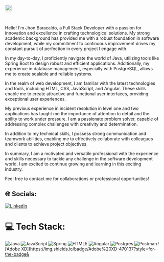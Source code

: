 <a href="https://spring.io/" title="Spring"><img src="https://github.com/get-icon/geticon/raw/master/icons/spring.svg" alt="Spring" width="21px" height="21px"></a>

<br>

Hello! I'm Jhon Baracaldo, a Full Stack Developer with a passion for innovation and excellence in crafting technological solutions. My strong academic background has provided me with a robust foundation in software development, while my commitment to continuous improvement drives my constant pursuit of perfection in every project I engage with.

In my day-to-day, I proficiently navigate the world of Java, utilizing tools like Spring Boot to design robust and efficient applications. Additionally, my experience in database management, especially with PostgreSQL, allows me to create scalable and reliable systems.

In the realm of web development, I am familiar with the latest technologies and tools, including HTML, CSS, JavaScript, and Angular. These skills enable me to create attractive and functional user interfaces, providing exceptional user experiences.

My previous experience in incident resolution in level one and two applications has taught me the importance of attention to detail and the ability to work under pressure. I am a passionate problem solver, capable of addressing complex challenges with creativity and determination.

In addition to my technical skills, I possess strong communication and teamwork abilities, enabling me to effectively collaborate with colleagues and clients to achieve project objectives.

In summary, I am a motivated and versatile professional with the experience and skills necessary to tackle any challenge in the software development world. I am excited to continue growing and learning in this exciting industry.

Feel free to contact me for collaborations or professional opportunities!

## 🌐 Socials:
[![LinkedIn](https://img.shields.io/badge/LinkedIn-%230077B5.svg?logo=linkedin&logoColor=white)](https://www.linkedin.com/in/jhon-baracaldo/) 

# 💻 Tech Stack:
![Java](https://img.shields.io/badge/java-%23ED8B00.svg?style=for-the-badge&logo=openjdk&logoColor=white) ![JavaScript](https://img.shields.io/badge/javascript-%23323330.svg?style=for-the-badge&logo=javascript&logoColor=%23F7DF1E) ![Spring](https://img.shields.io/badge/spring-%236DB33F.svg?style=for-the-badge&logo=spring&logoColor=white) ![HTML5](https://img.shields.io/badge/html5-%23E34F26.svg?style=for-the-badge&logo=html5&logoColor=white) ![Angular](https://img.shields.io/badge/angular-%23DD0031.svg?style=for-the-badge&logo=angular&logoColor=white) ![Postgres](https://img.shields.io/badge/postgres-%23316192.svg?style=for-the-badge&logo=postgresql&logoColor=white) ![Postman](https://img.shields.io/badge/Postman-FF6C37?style=for-the-badge&logo=postman&logoColor=white) ![Adobe XD](https://img.shields.io/badge/Adobe%20XD-470137?style=for-the-badge&

